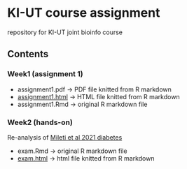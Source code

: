 # KI-UT course assignment
repository for KI-UT joint bioinfo course

## Contents
### Week1 (assignment 1)
- assignment1.pdf -> PDF file knitted from R markdown
- [assignment1.html](https://junichiro-ui.github.io/ki-ut-course/week1/assignment1.html) -> HTML file knitted from R markdown
- assignment1.Rmd -> original R markdown file

### Week2 (hands-on)
Re-analysis of [Mileti et al 2021 diabetes](https://doi.org/10.2337/db21-0001)
- exam.Rmd -> original R markdown file
- [exam.html](https://junichiro-ui.github.io/ki-ut-course/week2/exam.html) -> html file knitted from R markdown
